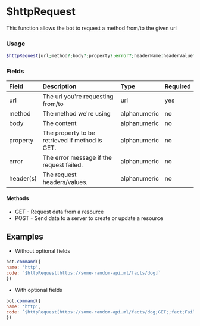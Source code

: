 # $httpRequest

This function allows the bot to request a method from/to the given url

### Usage 
```php
$httpRequest[url;method?;body?;property?;error?;headerName:headerValue?...]
```

### Fields

| Field | Description | Type | Required |
| :--- | :--- | :--- | :--- |
| url | The url you're requesting from/to | url | yes |
| method | The method we're using | alphanumeric | no |
| body | The content | alphanumeric | no |
| property | The property to be retrieved if method is GET. | alphanumeric | no |
| error | The error message if the request failed. | alphanumeric | no |
| header\(s\) | The request headers/values. | alphanumeric | no |

#### Methods

* GET - Request data from a resource
* POST - Send data to a server to create or update a resource

## Examples

- Without optional fields

```javascript
bot.command({
name: 'http',
code: `$httpRequest[https://some-random-api.ml/facts/dog]`
})
```

- With optional fields

```javascript
bot.command({
name: 'http',
code: `$httpRequest[https://some-random-api.ml/facts/dog;GET;;fact;Failed]`
})
```

